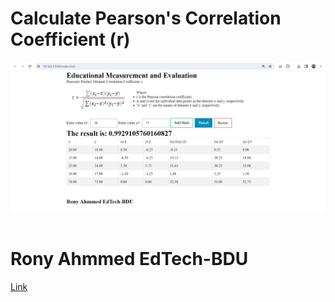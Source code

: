 # Calculate Pearson's Correlation Coefficient (r)
<img src="img/readme.png">
<br><br>
<h1>Rony Ahmmed EdTech-BDU</h1>
<a href="https://rony7s.github.io/Calculate-Pearson-s-Correlation-Coefficient-r-/">Link</a>